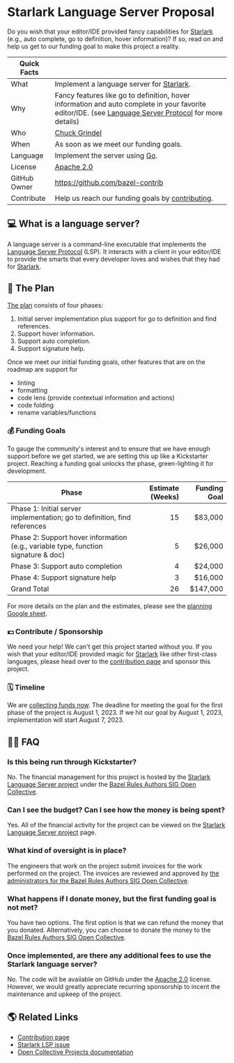 # Starlark Language Server Proposal

Do you wish that your editor/IDE provided fancy capabilities for [Starlark] (e.g., auto complete, go
to definition, hover information)? If so, read on and help us get to our funding goal to make this
project a reality.

| Quick Facts  |                                                                                                                                                          |
| ------------ | -------------------------------------------------------------------------------------------------------------------------------------------------------- |
| What         | Implement a language server for [Starlark].                                                                                                              |
| Why          | Fancy features like go to definition, hover information and auto complete in your favorite editor/IDE. (see [Language Server Protocol] for more details) |
| Who          | [Chuck Grindel]                                                                                                                                          |
| When         | As soon as we meet our funding goals.                                                                                                                    |
| Language     | Implement the server using [Go].                                                                                                                         |
| License      | [Apache 2.0]                                                                                                                                             |
| GitHub Owner | <https://github.com/bazel-contrib>                                                                                                                       |
| Contribute   | Help us reach our funding goals by [contributing].                                                                                                       |

## 💻 What is a language server?

A language server is a command-line executable that implements the [Language Server Protocol] (LSP).
It interacts with a client in your editor/IDE to provide the smarts that every developer loves and
wishes that they had for [Starlark].

## 📝 The Plan

[The plan] consists of four phases:

1. Initial server implementation plus support for go to definition and find references.
1. Support hover information.
1. Support auto completion.
1. Support signature help.

Once we meet our initial funding goals, other features that are on the roadmap are support
for

- linting
- formatting
- code lens (provide contextual information and actions)
- code folding
- rename variables/functions

### 💰 Funding Goals

To gauge the community's interest and to ensure that we have enough support before we get started,
we are setting this up like a Kickstarter project. Reaching a funding goal unlocks the phase,
green-lighting it for development.

| Phase                                                                              | Estimate (Weeks) | Funding Goal |
| ---------------------------------------------------------------------------------- | ---------------: | -----------: |
| Phase 1: Initial server implementation; go to definition, find references          |               15 |      $83,000 |
| Phase 2: Support hover information (e.g., variable type, function signature & doc) |                5 |      $26,000 |
| Phase 3: Support auto completion                                                   |                4 |      $24,000 |
| Phase 4: Support signature help                                                    |                3 |      $16,000 |
| Grand Total                                                                        |               26 |     $147,000 |

For more details on the plan and the estimates, please see the [planning Google sheet].

### 💵 Contribute / Sponsorship

We need your help! We can't get this project started without you. If you wish that your editor/IDE
provided magic for [Starlark] like other first-class languages, please head over to the [contribution
page] and sponsor this project.

### 🗓️ Timeline

We are [collecting funds now]. The deadline for meeting the goal for the first phase of the project
is August 1, 2023. If we hit our goal by August 1, 2023, implementation will start August 7, 2023.

## 🙋‍♀️ FAQ

### Is this being run through Kickstarter?

No. The financial management for this project is hosted by the [Starlark Language Server project]
under the [Bazel Rules Authors SIG Open Collective].

### Can I see the budget? Can I see how the money is being spent?

Yes. All of the financial activity for the project can be viewed on the [Starlark Language Server
project] page.

### What kind of oversight is in place?

The engineers that work on the project submit invoices for the work performed on the project.
The invoices are reviewed and approved by [the administrators for the Bazel Rules Authors SIG Open
Collective].

### What happens if I donate money, but the first funding goal is not met?

You have two options. The first option is that we can refund the money that you donated.
Alternatively, you can choose to donate the money to the [Bazel Rules Authors SIG Open Collective].

### Once implemented, are there any additional fees to use the Starlark language server?

No. The code will be available on GitHub under the [Apache 2.0] license. However, we would greatly
appreciate recurring sponsorship to incent the maintenance and upkeep of the project.

## 🌎 Related Links

- [Contribution page]
- [Starlark LSP issue]
- [Open Collective Projects documentation]

[Apache 2.0]: https://www.apache.org/licenses/LICENSE-2.0
[Bazel Rules Authors SIG Open Collective]: https://opencollective.com/bazel-rules-authors-sig
[Chuck Grindel]: https://github.com/cgrindel
[Go]: https://go.dev/
[Language Server Protocol]: https://microsoft.github.io/language-server-protocol/
[Open Collective Projects documentation]: https://docs.opencollective.com/help/collectives/projects
[The plan]: https://docs.google.com/spreadsheets/d/1IJCaemCIii3V0ClV8MzrZ1Vxx3KQcOt2Eg69Jj7oQYQ/edit?usp=sharing
[planning Google sheet]: https://docs.google.com/spreadsheets/d/1IJCaemCIii3V0ClV8MzrZ1Vxx3KQcOt2Eg69Jj7oQYQ/edit?usp=sharing
[Starlark LSP issue]: https://github.com/bazel-contrib/SIG-rules-authors/issues/52
[Starlark Language Server project]: https://opencollective.com/bazel-rules-authors-sig/projects/starlark-language-server
[Starlark]: https://github.com/bazelbuild/starlark/blob/master/spec.md
[collecting funds now]: https://opencollective.com/bazel-rules-authors-sig/projects/starlark-language-server#category-CONTRIBUTE
[contributing]: https://opencollective.com/bazel-rules-authors-sig/projects/starlark-language-server#category-CONTRIBUTE
[contribution page]: https://opencollective.com/bazel-rules-authors-sig/projects/starlark-language-server#category-CONTRIBUTE
[the administrators for the Bazel Rules Authors SIG Open Collective]: https://opencollective.com/bazel-rules-authors-sig#category-ABOUT
